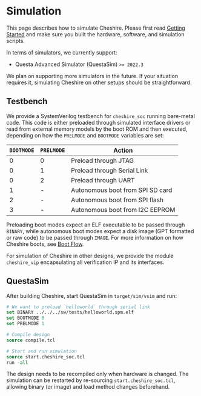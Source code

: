 # Simulation

This page describes how to simulate Cheshire. Please first read [Getting Started](../gs.md) and make sure you built the hardware, software, and simulation scripts.

In terms of simulators, we currently support:

- Questa Advanced Simulator (QuestaSim) `>= 2022.3`

We plan on supporting more simulators in the future. If your situation requires it, simulating Cheshire on other setups should be straightforward.

## Testbench

We provide a SystemVerilog testbench for `cheshire_soc` running bare-metal code. This code is either preloaded through simulated interface drivers or read from external memory models by the boot ROM and then executed, depending on how the  `PRELMODE` and `BOOTMODE` variables are set:

  | `BOOTMODE` | `PRELMODE` | Action          |
  | - | - | --------------------------------- |
  | 0 | 0 | Preload through JTAG              |
  | 0 | 1 | Preload through Serial Link       |
  | 0 | 2 | Preload through UART              |
  | 1 | - | Autonomous boot from SPI SD card  |
  | 2 | - | Autonomous boot from SPI flash    |
  | 3 | - | Autonomous boot from I2C EEPROM   |

Preloading boot modes expect an ELF executable to be passed through `BINARY`, while autonomous boot modes expect a disk image (GPT formatted or raw code) to be passed through `IMAGE`. For more information on how Cheshire boots, see [Boot Flow](../um/sw.md#Boot%20flow).

For simulation of Cheshire in other designs, we provide the module `cheshire_vip` encapsulating all verification IP and its interfaces.

## QuestaSim

After building Cheshire, start QuestaSim in `target/sim/vsim` and run:

```tcl
# We want to preload `helloworld` through serial link
set BINARY ../../../sw/tests/helloworld.spm.elf
set BOOTMODE 0
set PRELMODE 1

# Compile design
source compile.tcl

# Start and run simulation
source start.cheshire_soc.tcl
run -all
```

The design needs to be recompiled only when hardware is changed. The simulation can be restarted by re-sourcing `start.cheshire_soc.tcl`, allowing binary (or image) and load method changes beforehand.
